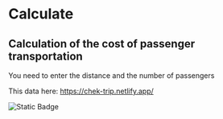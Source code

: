 # Calculate

## Calculation of the cost of passenger transportation

You need to enter the distance and the number of passengers

This data here: https://chek-trip.netlify.app/

![Static Badge](https://img.shields.io/badge/Cost_of-the_trip-%20%23e99830)
